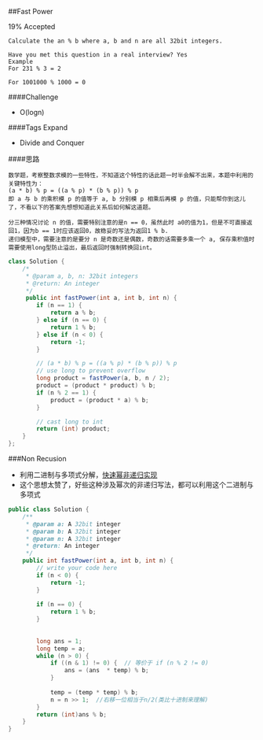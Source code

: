 ##Fast Power

19% Accepted

	Calculate the an % b where a, b and n are all 32bit integers.

	Have you met this question in a real interview? Yes
	Example
	For 231 % 3 = 2

	For 1001000 % 1000 = 0

####Challenge
- O(logn)

####Tags Expand
- Divide and Conquer

####思路

	数学题，考察整数求模的一些特性，不知道这个特性的话此题一时半会解不出来，本题中利用的关键特性为：
	(a * b) % p = ((a % p) * (b % p)) % p
	即 a 与 b 的乘积模 p 的值等于 a, b 分别模 p 相乘后再模 p 的值，只能帮你到这儿了，不看以下的答案先想想知道此关系后如何解这道题。

	分三种情况讨论 n 的值，需要特别注意的是n == 0，虽然此时 a0的值为1，但是不可直接返回1，因为b == 1时应该返回0，故稳妥的写法为返回1 % b.
	递归模型中，需要注意的是要分 n 是奇数还是偶数，奇数的话需要多乘一个 a, 保存乘积值时需要使用long型防止溢出，最后返回时强制转换回int。


```java
class Solution {
    /*
     * @param a, b, n: 32bit integers
     * @return: An integer
     */
     public int fastPower(int a, int b, int n) {
        if (n == 1) {
            return a % b;
        } else if (n == 0) {
            return 1 % b;
        } else if (n < 0) {
            return -1;
        }

        // (a * b) % p = ((a % p) * (b % p)) % p
        // use long to prevent overflow
        long product = fastPower(a, b, n / 2);
        product = (product * product) % b;
        if (n % 2 == 1) {
            product = (product * a) % b;
        }

        // cast long to int
        return (int) product;
    }
};

```

###Non Recusion
- 利用二进制与多项式分解，[快速幂非递归实现](https://blog.csdn.net/include_not_found_/article/details/78238093)
- 这个思想太赞了，好些这种涉及幂次的非递归写法，都可以利用这个二进制与多项式

```java
public class Solution {
    /**
     * @param a: A 32bit integer
     * @param b: A 32bit integer
     * @param n: A 32bit integer
     * @return: An integer
     */
    public int fastPower(int a, int b, int n) {
        // write your code here
        if (n < 0) {
            return -1;
        }
        
        if (n == 0) {
            return 1 % b;
        }
        
        
        long ans = 1;
        long temp = a;
        while (n > 0) {
            if ((n & 1) != 0) {  // 等价于 if (n % 2 != 0)
                ans = (ans  * temp) % b;
            }
           
            temp = (temp * temp) % b;
            n = n >> 1;  //右移一位相当于n/2(类比十进制来理解)
        }   
        return (int)ans % b;
    }
}
```

